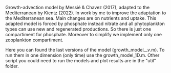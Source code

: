 Growth-advection model by Messié & Chavez (2017), adapted to the Mediterranean by Kientz (2022). In work by me to improve the adaptation to the Mediterranean sea. Main changes are on nutrients and uptake. This adapted model is forced by phosphate instead nitrate and all phytoplankton types can use new and regenerated productions. So there is just one compartiment for phosphate. Moreover to simplify we implement only one zooplankton compartiment. 

Here you can found the last versions of the model (growth_model_*_v*.m). To run them in one dimension (only time) use the growth_model_1D.m. Other script you could need to run the models and plot results are in the "util" folder. 
